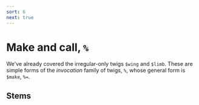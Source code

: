 ```yaml
---
sort: 6
next: true
---
```


# Make and call, `%`

We've already covered the irregular-only twigs `$wing` and
`$limb`.  These are simple forms of the *invocation* family of
twigs, `%`, whose general form is `$make`, `%=`.

## Stems

<list dataPreview="true" className="runes" linkToFragments="true"></list>

<kids className="runes"></kids>
